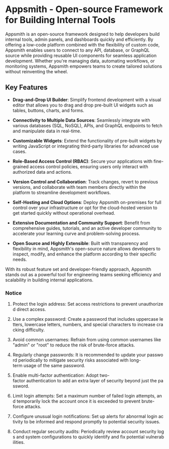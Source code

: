 # Appsmith - Open-source Framework for Building Internal Tools

Appsmith is an open-source framework designed to help developers build internal tools, admin panels, and dashboards quickly and efficiently. By offering a low-code platform combined with the flexibility of custom code, Appsmith enables users to connect to any API, database, or GraphQL source while providing reusable UI components for seamless application development. Whether you're managing data, automating workflows, or monitoring systems, Appsmith empowers teams to create tailored solutions without reinventing the wheel.

## Key Features

- **Drag-and-Drop UI Builder**: Simplify frontend development with a visual editor that allows you to drag and drop pre-built UI widgets such as tables, buttons, charts, and forms.
  
- **Connectivity to Multiple Data Sources**: Seamlessly integrate with various databases (SQL, NoSQL), APIs, and GraphQL endpoints to fetch and manipulate data in real-time.

- **Customizable Widgets**: Extend the functionality of pre-built widgets by writing JavaScript or integrating third-party libraries for advanced use cases.

- **Role-Based Access Control (RBAC)**: Secure your applications with fine-grained access control policies, ensuring users only interact with authorized data and actions.

- **Version Control and Collaboration**: Track changes, revert to previous versions, and collaborate with team members directly within the platform to streamline development workflows.

- **Self-Hosting and Cloud Options**: Deploy Appsmith on-premises for full control over your infrastructure or opt for the cloud-hosted version to get started quickly without operational overhead.

- **Extensive Documentation and Community Support**: Benefit from comprehensive guides, tutorials, and an active developer community to accelerate your learning curve and problem-solving process.

- **Open Source and Highly Extensible**: Built with transparency and flexibility in mind, Appsmith's open-source nature allows developers to inspect, modify, and enhance the platform according to their specific needs.

With its robust feature set and developer-friendly approach, Appsmith stands out as a powerful tool for engineering teams seeking efficiency and scalability in building internal applications.

### Notice

1.  Protect the login address: Set access restrictions to prevent unauthorized direct access.
    
2.  Use a complex password: Create a password that includes uppercase letters, lowercase letters, numbers, and special characters to increase cracking difficulty.
    
3.  Avoid common usernames: Refrain from using common usernames like "admin" or "root" to reduce the risk of brute-force attacks.
    
4.  Regularly change passwords: It is recommended to update your password periodically to mitigate security risks associated with long-term usage of the same password.
    
5.  Enable multi-factor authentication: Adopt two-factor authentication to add an extra layer of security beyond just the password.
    
6.  Limit login attempts: Set a maximum number of failed login attempts, and temporarily lock the account once it is exceeded to prevent brute-force attacks.
    
7.  Configure unusual login notifications: Set up alerts for abnormal login activity to be informed and respond promptly to potential security issues.
    
8.  Conduct regular security audits: Periodically review account security logs and system configurations to quickly identify and fix potential vulnerabilities.
        